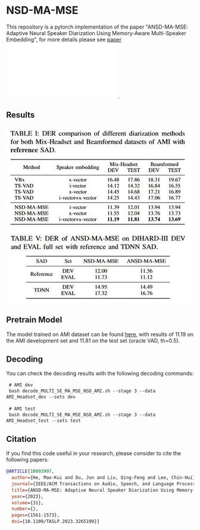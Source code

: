 # NSD-MA-MSE
This repository is a pytorch implementation of the paper "ANSD-MA-MSE: Adaptive Neural Speaker Diarization Using Memory-Aware Multi-Speaker Embedding", for more details please see [paper](doc/ANSD-MA-MSE_Adaptive_Neural_Speaker_Diarization_Using_Memory-Aware_Multi-Speaker_Embedding.pdf)
![image](doc/network.pdf).

## Results
![image](doc/AMI.jpg)
![image](doc/DH.jpg)

## Pretrain Model
The model trained on AMI dataset can be found [here](https://drive.google.com/file/d/1xq-U8CkEymU661_177IqlvId6piULTiU/view?usp=sharing), with results of 11.19 on the AMI development set and 11.81 on the test set (oracle VAD, th=0.5).

## Decoding

You can check the decoding results with the following decoding commands:

```
 # AMI dev
 bash decode_MULTI_SE_MA_MSE_NSD_AMI.sh --stage 3 --data AMI_Headset_dev --sets dev
 
 # AMI test
 bash decode_MULTI_SE_MA_MSE_NSD_AMI.sh --stage 3 --data AMI_Headset_test --sets test
```

## Citation

If you find this code useful in your research, please consider to cite the following papers:

```bibtex
@ARTICLE{10093997,
  author={He, Mao-Kui and Du, Jun and Liu, Qing-Feng and Lee, Chin-Hui},
  journal={IEEE/ACM Transactions on Audio, Speech, and Language Processing}, 
  title={ANSD-MA-MSE: Adaptive Neural Speaker Diarization Using Memory-Aware Multi-Speaker Embedding}, 
  year={2023},
  volume={31},
  number={},
  pages={1561-1573},
  doi={10.1109/TASLP.2023.3265199}}

```
